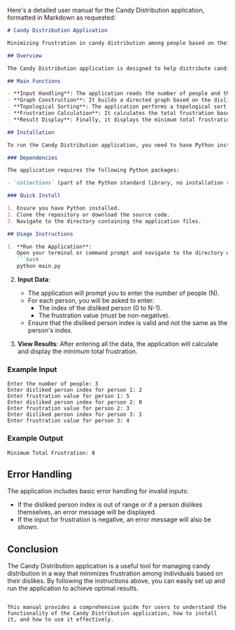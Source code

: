 Here's a detailed user manual for the Candy Distribution application, formatted in Markdown as requested:

```markdown
# Candy Distribution Application

Minimizing frustration in candy distribution among people based on their dislikes.

## Overview

The Candy Distribution application is designed to help distribute candies among a group of people while minimizing frustration caused by dislikes. Each person has a specific individual they dislike, and the application calculates the optimal order of candy distribution to minimize the total frustration.

## Main Functions

- **Input Handling**: The application reads the number of people and their respective dislikes and frustration values.
- **Graph Construction**: It builds a directed graph based on the dislikes.
- **Topological Sorting**: The application performs a topological sort on the graph to determine a valid order for candy distribution.
- **Frustration Calculation**: It calculates the total frustration based on the order of candy distribution.
- **Result Display**: Finally, it displays the minimum total frustration.

## Installation

To run the Candy Distribution application, you need to have Python installed on your machine. You can download it from [python.org](https://www.python.org/downloads/).

### Dependencies

The application requires the following Python packages:

- `collections` (part of the Python standard library, no installation required)

### Quick Install

1. Ensure you have Python installed.
2. Clone the repository or download the source code.
3. Navigate to the directory containing the application files.

## Usage Instructions

1. **Run the Application**:
   Open your terminal or command prompt and navigate to the directory where `main.py` is located. Run the following command:
   ```bash
   python main.py
   ```

2. **Input Data**:
   - The application will prompt you to enter the number of people (N).
   - For each person, you will be asked to enter:
     - The index of the disliked person (0 to N-1).
     - The frustration value (must be non-negative).
   - Ensure that the disliked person index is valid and not the same as the person's index.

3. **View Results**:
   After entering all the data, the application will calculate and display the minimum total frustration.

### Example Input

```
Enter the number of people: 3
Enter disliked person index for person 1: 2
Enter frustration value for person 1: 5
Enter disliked person index for person 2: 0
Enter frustration value for person 2: 3
Enter disliked person index for person 3: 1
Enter frustration value for person 3: 4
```

### Example Output

```
Minimum Total Frustration: 8
```

## Error Handling

The application includes basic error handling for invalid inputs:
- If the disliked person index is out of range or if a person dislikes themselves, an error message will be displayed.
- If the input for frustration is negative, an error message will also be shown.

## Conclusion

The Candy Distribution application is a useful tool for managing candy distribution in a way that minimizes frustration among individuals based on their dislikes. By following the instructions above, you can easily set up and run the application to achieve optimal results.
```

This manual provides a comprehensive guide for users to understand the functionality of the Candy Distribution application, how to install it, and how to use it effectively.